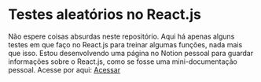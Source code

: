 # Testes aleatórios no React.js

Não espere coisas absurdas neste repositório. Aqui há apenas alguns testes em que faço no React.js para treinar algumas funções, nada mais que isso.
Estou desenvolvendo uma página no Notion pessoal para guardar informações sobre o React.js, como se fosse uma mini-documentação pessoal. Acesse por aqui: [Acessar](https://www.notion.so/yleosamp/React-js-f951d5f9271740a4bea4a2129bfa5076?pvs=4)